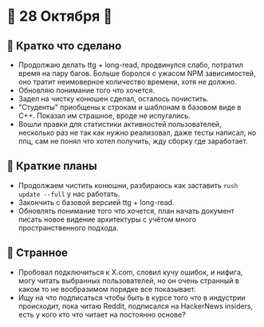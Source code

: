 # 🔹 28 Октября 🔹

## 🔹 Кратко что сделано

- Продолжаю делать ttg + long-read, продвинулся слабо, потратил время на пару багов. Больше боролся с ужасом NPM зависимостей, оно тратит неимоверное количество времени, хотя не должно.
- Обновляю понимание того что хочется.
- Задел на чистку конюшен сделал, осталось почистить.
- "Студенты" приобщены к строкам и шаблонам в базовом виде в C++. Показал им страшное, вроде не испугались.
- Вошли правки для статистики активностей пользователей, несколько раз не так как нужно реализовал, даже тесты написал, но ппц, сам не понял что хотел получить, жду сборку где заработает.

## 🔹 Краткие планы

- Продолжаем чистить конюшни, разбираюсь как заставить `rush update --full` у нас работать.
- Закончить с базовой версией ttg + long-read.
- Обновлять понимание того что хочется, план начать документ писать новое видение архитектуры с учётом много пространственного подхода.

## 🔹 Странное

- Пробовал подключиться к X.com, словил кучу ошибок, и нифига, могу читать выбранных пользователей, но он очень странный в каком то не вообразимом порядке все показывает.
- Ищу на что подписаться чтобы быть в курсе того что в индустрии происходит, пока читаю Reddit, подписался на HackerNews insiders, есть у кого кто что читает на постоянно основе?
